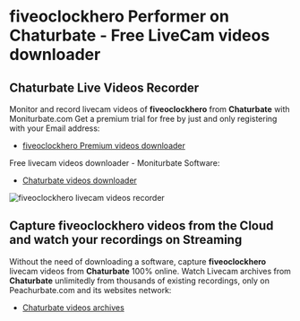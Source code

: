 # fiveoclockhero Performer on Chaturbate - Free LiveCam videos downloader

## Chaturbate Live Videos Recorder

Monitor and record livecam videos of **fiveoclockhero** from **Chaturbate** with Moniturbate.com
Get a premium trial for free by just and only registering with your Email address:
* [fiveoclockhero Premium videos downloader](https://moniturbate.com/request-demo-licence-key.html)

Free livecam videos downloader - Moniturbate Software:
* [Chaturbate videos downloader](https://moniturbate.com/moniturbate-download-software.html)

![fiveoclockhero livecam videos recorder](https://peachurnet.com/templates/moniturbate-software.png)


## Capture fiveoclockhero videos from the Cloud and watch your recordings on Streaming

Without the need of downloading a software, capture **fiveoclockhero** livecam videos from **Chaturbate** 100% online.
Watch Livecam archives from **Chaturbate** unlimitedly from thousands of existing recordings, only on Peachurbate.com and its websites network:
* [Chaturbate videos archives](https://peachurnet.com/)